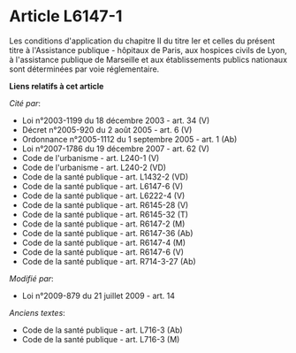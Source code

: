 # Article L6147-1

Les conditions d'application du chapitre II du titre Ier et celles du présent titre à l'Assistance publique - hôpitaux de
Paris, aux hospices civils de Lyon, à l'assistance publique de Marseille et aux établissements publics nationaux sont
déterminées par voie réglementaire.

**Liens relatifs à cet article**

_Cité par_:

  - Loi n°2003-1199 du 18 décembre 2003 - art. 34 (V)
  - Décret n°2005-920 du 2 août 2005 - art. 6 (V)
  - Ordonnance n°2005-1112 du 1 septembre 2005 - art. 1 (Ab)
  - Loi n°2007-1786 du 19 décembre 2007 - art. 62 (V)
  - Code de l'urbanisme - art. L240-1 (V)
  - Code de l'urbanisme - art. L240-2 (VD)
  - Code de la santé publique - art. L1432-2 (VD)
  - Code de la santé publique - art. L6147-6 (V)
  - Code de la santé publique - art. L6222-4 (V)
  - Code de la santé publique - art. R6145-28 (V)
  - Code de la santé publique - art. R6145-32 (T)
  - Code de la santé publique - art. R6147-2 (M)
  - Code de la santé publique - art. R6147-36 (Ab)
  - Code de la santé publique - art. R6147-4 (M)
  - Code de la santé publique - art. R6147-6 (V)
  - Code de la santé publique - art. R714-3-27 (Ab)

_Modifié par_:

  - Loi n°2009-879 du 21 juillet 2009 - art. 14

_Anciens textes_:

  - Code de la santé publique - art. L716-3 (Ab)
  - Code de la santé publique - art. L716-3 (M)
